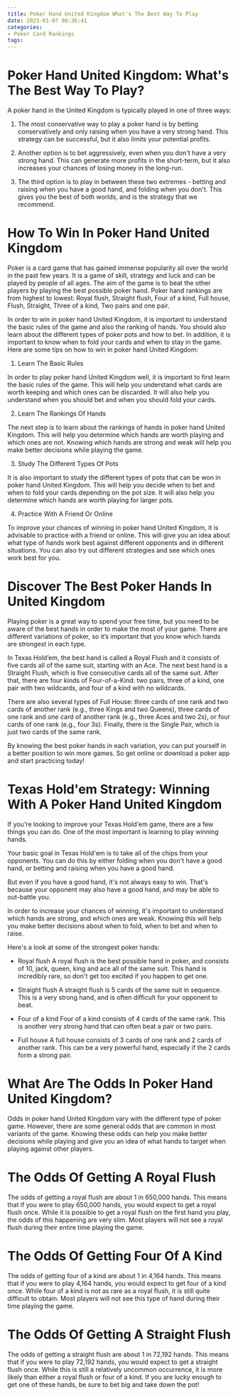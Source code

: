 ```yaml
---
title: Poker Hand United Kingdom What's The Best Way To Play
date: 2023-01-07 06:36:41
categories:
- Poker Card Rankings
tags:
---
```



#  Poker Hand United Kingdom: What's The Best Way To Play?

A poker hand in the United Kingdom is typically played in one of three ways: 

1) The most conservative way to play a poker hand is by betting conservatively and only raising when you have a very strong hand. This strategy can be successful, but it also limits your potential profits. 

2) Another option is to bet aggressively, even when you don't have a very strong hand. This can generate more profits in the short-term, but it also increases your chances of losing money in the long-run. 

3) The third option is to play in between these two extremes - betting and raising when you have a good hand, and folding when you don't. This gives you the best of both worlds, and is the strategy that we recommend.

#  How To Win In Poker Hand United Kingdom

Poker is a card game that has gained immense popularity all over the world in the past few years. It is a game of skill, strategy and luck and can be played by people of all ages. The aim of the game is to beat the other players by playing the best possible poker hand. Poker hand rankings are from highest to lowest: Royal flush, Straight flush, Four of a kind, Full house, Flush, Straight, Three of a kind, Two pairs and one pair.

In order to win in poker hand United Kingdom, it is important to understand the basic rules of the game and also the ranking of hands. You should also learn about the different types of poker pots and how to bet. In addition, it is important to know when to fold your cards and when to stay in the game. Here are some tips on how to win in poker hand United Kingdom:

1. Learn The Basic Rules

In order to play poker hand United Kingdom well, it is important to first learn the basic rules of the game. This will help you understand what cards are worth keeping and which ones can be discarded. It will also help you understand when you should bet and when you should fold your cards.

2. Learn The Rankings Of Hands

The next step is to learn about the rankings of hands in poker hand United Kingdom. This will help you determine which hands are worth playing and which ones are not. Knowing which hands are strong and weak will help you make better decisions while playing the game.

3. Study The Different Types Of Pots

It is also important to study the different types of pots that can be won in poker hand United Kingdom. This will help you decide when to bet and when to fold your cards depending on the pot size. It will also help you determine which hands are worth playing for larger pots.

4. Practice With A Friend Or Online

To improve your chances of winning in poker hand United Kingdom, it is advisable to practice with a friend or online. This will give you an idea about what type of hands work best against different opponents and in different situations. You can also try out different strategies and see which ones work best for you.

#  Discover The Best Poker Hands In United Kingdom

Playing poker is a great way to spend your free time, but you need to be aware of the best hands in order to make the most of your game. There are different variations of poker, so it’s important that you know which hands are strongest in each type.

In Texas Hold’em, the best hand is called a Royal Flush and it consists of five cards all of the same suit, starting with an Ace. The next best hand is a Straight Flush, which is five consecutive cards all of the same suit. After that, there are four kinds of Four-of-a-Kind: two pairs, three of a kind, one pair with two wildcards, and four of a kind with no wildcards.

There are also several types of Full House: three cards of one rank and two cards of another rank (e.g., three Kings and two Queens), three cards of one rank and one card of another rank (e.g., three Aces and two 2s), or four cards of one rank (e.g., four 3s). Finally, there is the Single Pair, which is just two cards of the same rank.

By knowing the best poker hands in each variation, you can put yourself in a better position to win more games. So get online or download a poker app and start practicing today!

#  Texas Hold'em Strategy: Winning With A Poker Hand United Kingdom 

If you're looking to improve your Texas Hold'em game, there are a few things you can do. One of the most important is learning to play winning hands.

Your basic goal in Texas Hold'em is to take all of the chips from your opponents. You can do this by either folding when you don't have a good hand, or betting and raising when you have a good hand.

But even if you have a good hand, it's not always easy to win. That's because your opponent may also have a good hand, and may be able to out-battle you.

In order to increase your chances of winning, it's important to understand which hands are strong, and which ones are weak. Knowing this will help you make better decisions about when to fold, when to bet and when to raise.

Here's a look at some of the strongest poker hands:

  

   

  

 

  - Royal flush
A royal flush is the best possible hand in poker, and consists of 10, jack, queen, king and ace all of the same suit. This hand is incredibly rare, so don't get too excited if you happen to get one. 

- Straight flush
A straight flush is 5 cards of the same suit in sequence. This is a very strong hand, and is often difficult for your opponent to beat. 

- Four of a kind
Four of a kind consists of 4 cards of the same rank. This is another very strong hand that can often beat a pair or two pairs. 

- Full house
A full house consists of 3 cards of one rank and 2 cards of another rank. This can be a very powerful hand, especially if the 2 cards form a strong pair. 


#  What Are The Odds In Poker Hand United Kingdom?

Odds in poker hand United Kingdom vary with the different type of poker game. However, there are some general odds that are common in most variants of the game. Knowing these odds can help you make better decisions while playing and give you an idea of what hands to target when playing against other players.

#  The Odds Of Getting A Royal Flush

The odds of getting a royal flush are about 1 in 650,000 hands. This means that if you were to play 650,000 hands, you would expect to get a royal flush once. While it is possible to get a royal flush on the first hand you play, the odds of this happening are very slim. Most players will not see a royal flush during their entire time playing the game.

#  The Odds Of Getting Four Of A Kind

The odds of getting four of a kind are about 1 in 4,164 hands. This means that if you were to play 4,164 hands, you would expect to get four of a kind once. While four of a kind is not as rare as a royal flush, it is still quite difficult to obtain. Most players will not see this type of hand during their time playing the game.

#  The Odds Of Getting A Straight Flush

The odds of getting a straight flush are about 1 in 72,192 hands. This means that if you were to play 72,192 hands, you would expect to get a straight flush once. While this is still a relatively uncommon occurrence, it is more likely than either a royal flush or four of a kind. If you are lucky enough to get one of these hands, be sure to bet big and take down the pot!